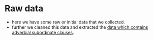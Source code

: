 # Raw data

- here we have some raw or initial data that we collected. 
- further we cleaned this data and extracted the [data which contains adverbial subordinate clauses](https://github.com/veeral-agarwal/LTU-Project/tree/main/data). 